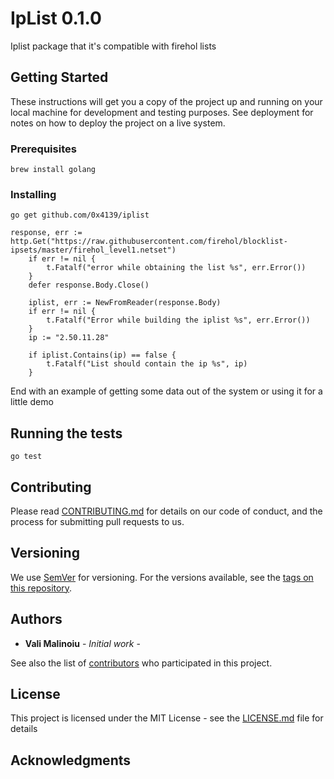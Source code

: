 # IpList 0.1.0

Iplist package that it's compatible with firehol lists

## Getting Started

These instructions will get you a copy of the project up and running on your local machine for development and testing purposes. See deployment for notes on how to deploy the project on a live system.

### Prerequisites

`brew install golang`


### Installing

`go get github.com/0x4139/iplist`

```
response, err := http.Get("https://raw.githubusercontent.com/firehol/blocklist-ipsets/master/firehol_level1.netset")
	if err != nil {
		t.Fatalf("error while obtaining the list %s", err.Error())
	}
	defer response.Body.Close()

	iplist, err := NewFromReader(response.Body)
	if err != nil {
		t.Fatalf("Error while building the iplist %s", err.Error())
	}
	ip := "2.50.11.28"

	if iplist.Contains(ip) == false {
		t.Fatalf("List should contain the ip %s", ip)
	}
```


End with an example of getting some data out of the system or using it for a little demo

## Running the tests
`go test`

## Contributing

Please read [CONTRIBUTING.md]() for details on our code of conduct, and the process for submitting pull requests to us.

## Versioning

We use [SemVer](http://semver.org/) for versioning. For the versions available, see the [tags on this repository](https://github.com/your/project/tags).

## Authors

* **Vali Malinoiu** - *Initial work* -

See also the list of [contributors](https://github.com/your/project/contributors) who participated in this project.

## License

This project is licensed under the MIT License - see the [LICENSE.md](LICENSE.md) file for details

## Acknowledgments

